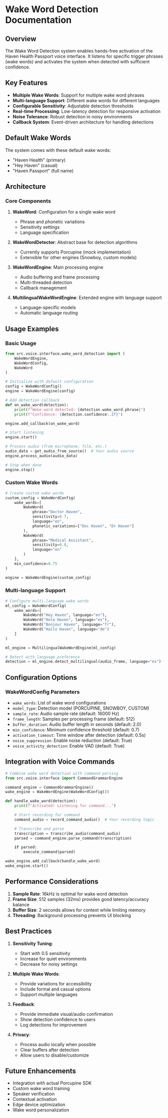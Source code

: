 # Wake Word Detection Documentation

## Overview

The Wake Word Detection system enables hands-free activation of the Haven Health Passport voice interface. It listens for specific trigger phrases (wake words) and activates the system when detected with sufficient confidence.

## Key Features

- **Multiple Wake Words**: Support for multiple wake word phrases
- **Multi-language Support**: Different wake words for different languages
- **Configurable Sensitivity**: Adjustable detection thresholds
- **Real-time Processing**: Low-latency detection for responsive activation
- **Noise Tolerance**: Robust detection in noisy environments
- **Callback System**: Event-driven architecture for handling detections

## Default Wake Words

The system comes with these default wake words:
- "Haven Health" (primary)
- "Hey Haven" (casual)
- "Haven Passport" (full name)

## Architecture

### Core Components

1. **WakeWord**: Configuration for a single wake word
   - Phrase and phonetic variations
   - Sensitivity settings
   - Language specification

2. **WakeWordDetector**: Abstract base for detection algorithms
   - Currently supports Porcupine (mock implementation)
   - Extensible for other engines (Snowboy, custom models)

3. **WakeWordEngine**: Main processing engine
   - Audio buffering and frame processing
   - Multi-threaded detection
   - Callback management

4. **MultilingualWakeWordEngine**: Extended engine with language support
   - Language-specific models
   - Automatic language routing

## Usage Examples

### Basic Usage

```python
from src.voice.interface.wake_word_detection import (
    WakeWordEngine,
    WakeWordConfig,
    WakeWord
)

# Initialize with default configuration
config = WakeWordConfig()
engine = WakeWordEngine(config)

# Add detection callback
def on_wake_word(detection):
    print(f"Wake word detected: {detection.wake_word.phrase}")
    print(f"Confidence: {detection.confidence:.2f}")

engine.add_callback(on_wake_word)

# Start listening
engine.start()

# Process audio (from microphone, file, etc.)
audio_data = get_audio_from_source()  # Your audio source
engine.process_audio(audio_data)

# Stop when done
engine.stop()
```

### Custom Wake Words

```python
# Create custom wake words
custom_config = WakeWordConfig(
    wake_words=[
        WakeWord(
            phrase="Doctor Haven",
            sensitivity=0.7,
            language="en",
            phonetic_variations=["Doc Haven", "Dr Haven"]
        ),
        WakeWord(
            phrase="Medical Assistant",
            sensitivity=0.8,
            language="en"
        )
    ],
    min_confidence=0.75
)

engine = WakeWordEngine(custom_config)
```

### Multi-language Support

```python
# Configure multi-language wake words
ml_config = WakeWordConfig(
    wake_words=[
        WakeWord("Hey Haven", language="en"),
        WakeWord("Hola Haven", language="es"),
        WakeWord("Bonjour Haven", language="fr"),
        WakeWord("Hallo Haven", language="de")
    ]
)

ml_engine = MultilingualWakeWordEngine(ml_config)

# Detect with language preference
detection = ml_engine.detect_multilingual(audio_frame, language="es")
```

## Configuration Options

### WakeWordConfig Parameters

- `wake_words`: List of wake word configurations
- `model_type`: Detection model (PORCUPINE, SNOWBOY, CUSTOM)
- `sample_rate`: Audio sample rate (default: 16000 Hz)
- `frame_length`: Samples per processing frame (default: 512)
- `buffer_duration`: Audio buffer length in seconds (default: 2.0)
- `min_confidence`: Minimum confidence threshold (default: 0.7)
- `activation_timeout`: Time window after detection (default: 0.5s)
- `noise_suppression`: Enable noise reduction (default: True)
- `voice_activity_detection`: Enable VAD (default: True)

## Integration with Voice Commands

```python
# Combine wake word detection with command parsing
from src.voice.interface import CommandGrammarEngine

command_engine = CommandGrammarEngine()
wake_engine = WakeWordEngine(WakeWordConfig())

def handle_wake_word(detection):
    print(f"Activated! Listening for command...")

    # Start recording for command
    command_audio = record_command_audio()  # Your recording logic

    # Transcribe and parse
    transcription = transcribe_audio(command_audio)
    parsed = command_engine.parse_command(transcription)

    if parsed:
        execute_command(parsed)

wake_engine.add_callback(handle_wake_word)
wake_engine.start()
```

## Performance Considerations

1. **Sample Rate**: 16kHz is optimal for wake word detection
2. **Frame Size**: 512 samples (32ms) provides good latency/accuracy balance
3. **Buffer Size**: 2 seconds allows for context while limiting memory
4. **Threading**: Background processing prevents UI blocking

## Best Practices

1. **Sensitivity Tuning**:
   - Start with 0.5 sensitivity
   - Increase for quiet environments
   - Decrease for noisy settings

2. **Multiple Wake Words**:
   - Provide variations for accessibility
   - Include formal and casual options
   - Support multiple languages

3. **Feedback**:
   - Provide immediate visual/audio confirmation
   - Show detection confidence to users
   - Log detections for improvement

4. **Privacy**:
   - Process audio locally when possible
   - Clear buffers after detection
   - Allow users to disable/customize

## Future Enhancements

- Integration with actual Porcupine SDK
- Custom wake word training
- Speaker verification
- Contextual activation
- Edge device optimization
- Wake word personalization
